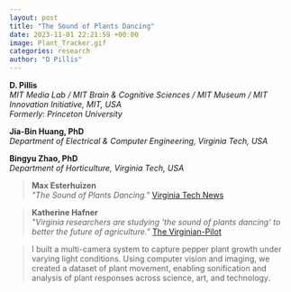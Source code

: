 ```yaml
---
layout: post
title: "The Sound of Plants Dancing"
date: 2023-11-01 22:21:59 +00:00
image: Plant_Tracker.gif
categories: research
author: "D Pillis"
---
```


**D. Pillis**  
*MIT Media Lab / MIT Brain & Cognitive Sciences / MIT Museum / MIT Innovation Initiative, MIT, USA*  
*Formerly: Princeton University*

**Jia-Bin Huang, PhD**  
*Department of Electrical & Computer Engineering, Virginia Tech, USA*

**Bingyu Zhao, PhD**  
*Department of Horticulture, Virginia Tech, USA*

> **Max Esterhuizen**  
> *"The Sound of Plants Dancing."* [Virginia Tech News](https://news.vt.edu/articles/2023/06/research-pepper-plant-sound.html)  

> **Katherine Hafner**  
> *"Virginia researchers are studying ‘the sound of plants dancing’ to better the future of agriculture."* [The Virginian-Pilot](https://www.pilotonline.com/2023/06/07/virginia-researchers-plants-dancing-sound/)

<blockquote>
  <p>
I built a multi-camera system to capture pepper plant growth under varying light conditions. Using computer vision and imaging, we created a dataset of plant movement, enabling sonification and analysis of plant responses across science, art, and technology.
  </p>
</blockquote>
